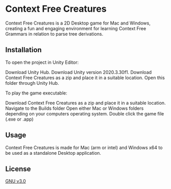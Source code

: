 # Context Free Creatures

Context Free Creatures is a 2D Desktop game for Mac and Windows, creating a fun and engaging environment for learning Context Free Grammars in relation to parse tree derivations.

## Installation
To open the project in Unity Editor:

Download Unity Hub. 
Download Unity version 2020.3.30f1.
Download Context Free Creatures as a zip and place it in a suitable location. 
Open this folder through Unity Hub. 

To play the game executable:

Download Context Free Creatures as a zip and place it in a suitable location.
Navigate to the Builds folder 
Open either Mac or Windows folders depending on your computers operating system.
Double click the game file (.exe or .app) 



## Usage

Context Free Creatures is made for Mac (arm or intel) and Windows x64 to be used as a standalone Desktop application.  



## License
[GNU v3.0](https://choosealicense.com/licenses/gpl-3.0/)
